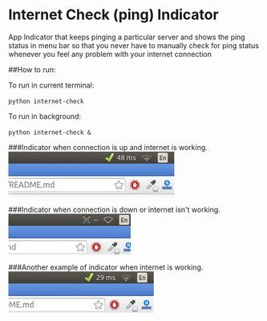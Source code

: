 # Internet Check (ping) Indicator
App Indicator that keeps pinging a particular server and shows the ping status in menu bar so that you never have to manually check for ping status whenever you feel any problem with your internet connection

##How to run:

To run in current terminal:

`python internet-check`

To run in background:

`python internet-check &`


###Indicator when connection is up and internet is working.
![internet working](screenshots/connection_active.png)

###Indicator when connection is down or internet isn't working.
![internet not working](screenshots/connection_inactive.png)

###Another example of indicator when internet is working.
![internet working](screenshots/connection_active1.png)
